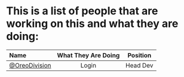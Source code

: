 # This is a list of people that are working on this and what they are doing:

| Name             |      What They Are Doing      |      Position      |
| :------------------- | :-------------------: | :-------------------:
| [@OreoDivision](https://github.com/OreoDivision)       |      Login       |       Head Dev       |
